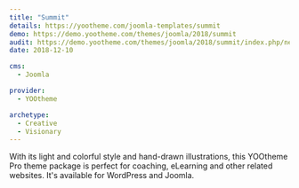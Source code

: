 ```yaml
---
title: "Summit"
details: https://yootheme.com/joomla-templates/summit
demo: https://demo.yootheme.com/themes/joomla/2018/summit
audit: https://demo.yootheme.com/themes/joomla/2018/summit/index.php/news
date: 2018-12-10

cms: 
  - Joomla

provider:
  - YOOtheme

archetype:
  - Creative
  - Visionary
---
```


With its light and colorful style and hand-drawn illustrations, this YOOtheme Pro theme package is perfect for coaching, eLearning and other related websites. It's available for WordPress and Joomla.

